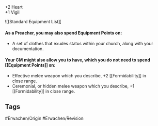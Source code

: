 +2 Heart  
+1 Vigil

![[Standard Equipment List]]
#### As a Preacher, you may also spend Equipment Points on:
- A set of clothes that exudes status within your church, along with your documentation.


#### Your GM might also allow you to have, which you do not need to spend [[Equipment Points]] on:

- Effective melee weapon which you describe, +2 [[Formidability]] in close range.
- Ceremonial, or hidden melee weapon which you describe, +1 [[Formidability]] in close range. 
## Tags
#Erwachen/Origin #Erwachen/Revision